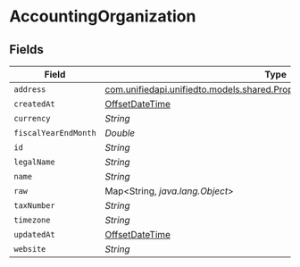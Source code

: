 # AccountingOrganization


## Fields

| Field                                                                                                                                        | Type                                                                                                                                         | Required                                                                                                                                     | Description                                                                                                                                  |
| -------------------------------------------------------------------------------------------------------------------------------------------- | -------------------------------------------------------------------------------------------------------------------------------------------- | -------------------------------------------------------------------------------------------------------------------------------------------- | -------------------------------------------------------------------------------------------------------------------------------------------- |
| `address`                                                                                                                                    | [com.unifiedapi.unifiedto.models.shared.PropertyAccountingOrganizationAddress](../../models/shared/PropertyAccountingOrganizationAddress.md) | :heavy_minus_sign:                                                                                                                           | N/A                                                                                                                                          |
| `createdAt`                                                                                                                                  | [OffsetDateTime](https://docs.oracle.com/javase/8/docs/api/java/time/OffsetDateTime.html)                                                    | :heavy_minus_sign:                                                                                                                           | N/A                                                                                                                                          |
| `currency`                                                                                                                                   | *String*                                                                                                                                     | :heavy_minus_sign:                                                                                                                           | N/A                                                                                                                                          |
| `fiscalYearEndMonth`                                                                                                                         | *Double*                                                                                                                                     | :heavy_minus_sign:                                                                                                                           | N/A                                                                                                                                          |
| `id`                                                                                                                                         | *String*                                                                                                                                     | :heavy_minus_sign:                                                                                                                           | N/A                                                                                                                                          |
| `legalName`                                                                                                                                  | *String*                                                                                                                                     | :heavy_minus_sign:                                                                                                                           | N/A                                                                                                                                          |
| `name`                                                                                                                                       | *String*                                                                                                                                     | :heavy_minus_sign:                                                                                                                           | N/A                                                                                                                                          |
| `raw`                                                                                                                                        | Map<String, *java.lang.Object*>                                                                                                              | :heavy_minus_sign:                                                                                                                           | N/A                                                                                                                                          |
| `taxNumber`                                                                                                                                  | *String*                                                                                                                                     | :heavy_minus_sign:                                                                                                                           | N/A                                                                                                                                          |
| `timezone`                                                                                                                                   | *String*                                                                                                                                     | :heavy_minus_sign:                                                                                                                           | N/A                                                                                                                                          |
| `updatedAt`                                                                                                                                  | [OffsetDateTime](https://docs.oracle.com/javase/8/docs/api/java/time/OffsetDateTime.html)                                                    | :heavy_minus_sign:                                                                                                                           | N/A                                                                                                                                          |
| `website`                                                                                                                                    | *String*                                                                                                                                     | :heavy_minus_sign:                                                                                                                           | N/A                                                                                                                                          |